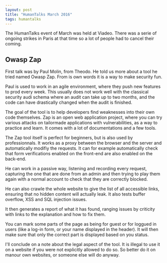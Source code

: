 ```yaml
---
layout: post
title: "HumanTalks March 2016"
tags: humantalks
---
```


The HumanTalks event of March was held at Viadeo. There was a serie of ongoing
strikes in Paris at that time so a lot of people had to cancel their coming.

## Owasp Zap

First talk was by Paul Molin, from Theodo. He told us more about a tool he tried
named Owasp Zap. From is own words it is a way to make security fun.

Paul is used to work in an agile environment, where they push new features to
prod every week. This usually does not work well with the classical security
audi schema where an audit can take up to two months, and the code can have
drastically changed when the audit is finished.

The goal of the tool is to help developers find weaknesses into their own code
themselves. Zap is an open web application project, where you can try various
attacks on tailormade applications with vulnerabilities, as a way to practice
and learn. It comes with a lot of documentations and a few tools.

The Zap tool itself is perfect for beginners, but is also used by
professionnals. It works as a proxy between the browser and the server and
automatically modifiy the requests. It can for example automatically check that
form verifications enabled on the front-end are also enabled on the back-end.

He can work in a passive way, listening and recording every request, capturing
the one that are done from an admin and then trying to play them again with
a normal account to check that they are correctly blocked.

He can also crawle the whole website to give the list of all accessible links,
ensuring that no hidden content will actually leak. It also tests buffer
overflow, XSS and SQL injection issues.

It then generates a report of what it has found, ranging issues by criticity
with links to the explanation and how to fix them.

You can mark some parts of the page as being for guest or for loggued in users
(like a log-in form, or your name displayed in the header). It will then make
sure that only the correct part is displayed based on you status.

I'll conclude on a note about the legal aspect of the tool. It is illegal to use
it on a website if you were not explicitly allowed to do so. So better do it on
manour own websites, or someone else will do anyway.
